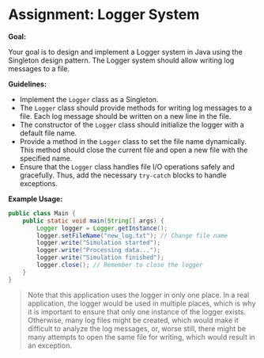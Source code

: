 # Assignment: Logger System

**Goal:**

Your goal is to design and implement a Logger system in Java using the Singleton design pattern. The Logger system should allow writing log messages to a file.

**Guidelines:**

- Implement the `Logger` class as a Singleton.
- The `Logger` class should provide methods for writing log messages to a file. Each log message should be written on a new line in the file.
- The constructor of the `Logger` class should initialize the logger with a default file name.
- Provide a method in the `Logger` class to set the file name dynamically. This method should close the current file and open a new file with the specified name.
- Ensure that the `Logger` class handles file I/O operations safely and gracefully. Thus, add the necessary `try-catch` blocks to handle exceptions.

**Example Usage:**

```java
public class Main {
    public static void main(String[] args) {
        Logger logger = Logger.getInstance();
        logger.setFileName("new_log.txt"); // Change file name
        logger.write("Simulation started");
        logger.write("Processing data...");
        logger.write("Simulation finished");
        logger.close(); // Remember to close the logger
    }
}
```

> Note that this application uses the logger in only one place. In a real application, the logger would be used in multiple places, which is why it is important to ensure that only one instance of the logger exists. Otherwise, many log files might be created, which would make it difficult to analyze the log messages, or, worse still, there might be many attempts to open the same file for writing, which would result in an exception.




